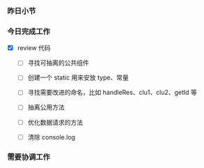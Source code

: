### 昨日小节



### 今日完成工作

- [x] review 代码
  - [ ] 寻找可抽离的公共组件
  - [ ] 创建一个 static 用来安放 type、常量
  - [ ] 寻找需要改进的命名，比如 handleRes、clu1、clu2、getId 等
  - [ ] 抽离公用方法
  - [ ] 优化数据请求的方法
  - [ ] 清除 console.log


###  需要协调工作